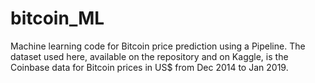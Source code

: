 # bitcoin_ML
Machine learning code for Bitcoin price prediction using a Pipeline. 
The dataset used here, available on the repository and on Kaggle, is the Coinbase data for Bitcoin prices in US$ from Dec 2014 to Jan 2019.
